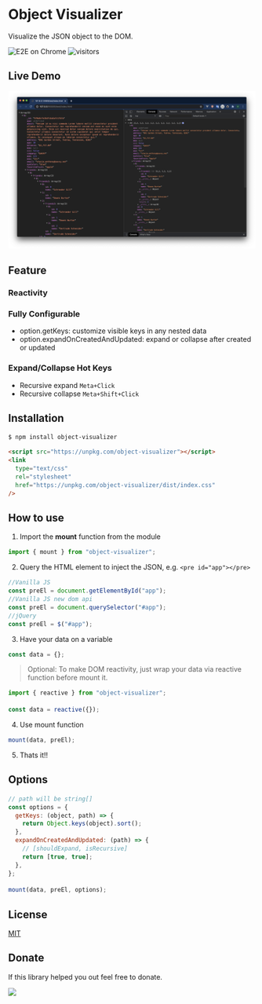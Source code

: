 # Object Visualizer

Visualize the JSON object to the DOM.

![E2E on Chrome](https://github.com/iendeavor/object-visualizer/workflows/E2E%20on%20Chrome/badge.svg)
![visitors](https://visitor-badge.glitch.me/badge?page_id=iendeavor.object-visualizer)

## Live Demo

[![As same as Chrome's object tree](./screenshot.png)](https://codesandbox.io/s/object-visualizer-5bji4)

## Feature

### Reactivity

### Fully Configurable

- option.getKeys: customize visible keys in any nested data
- option.expandOnCreatedAndUpdated: expand or collapse after created or updated

### Expand/Collapse Hot Keys

- Recursive expand `Meta+Click`
- Recursive collapse `Meta+Shift+Click`

## Installation

```
$ npm install object-visualizer
```

```html
<script src="https://unpkg.com/object-visualizer"></script>
<link
  type="text/css"
  rel="stylesheet"
  href="https://unpkg.com/object-visualizer/dist/index.css"
/>
```

## How to use

1. Import the **mount** function from the module

```js
import { mount } from "object-visualizer";
```

2. Query the HTML element to inject the JSON, e.g. `<pre id="app"></pre>`

```js
//Vanilla JS
const preEl = document.getElementById("app");
//Vanilla JS new dom api
const preEl = document.querySelector("#app");
//jQuery
const preEl = $("#app");
```

3. Have your data on a variable

```js
const data = {};
```

> Optional: To make DOM reactivity, just wrap your data via reactive function before mount it.

```js
import { reactive } from "object-visualizer";

const data = reactive({});
```

4. Use mount function

```js
mount(data, preEl);
```

5. Thats it!!

## Options

```js
// path will be string[]
const options = {
  getKeys: (object, path) => {
    return Object.keys(object).sort();
  },
  expandOnCreatedAndUpdated: (path) => {
    // [shouldExpand, isRecursive]
    return [true, true];
  },
};

mount(data, preEl, options);
```

## License

[MIT](https://github.com/iendeavor/object-visualizer/blob/master/LICENSE)

## Donate

If this library helped you out feel free to donate.

<a href="https://www.buymeacoffee.com/iendeavor"><img src="https://img.buymeacoffee.com/button-api/?text=Help me keep working on OSS&emoji=&slug=iendeavor&button_colour=BD5FFF&font_colour=ffffff&font_family=Comic&outline_colour=000000&coffee_colour=FFDD00"></a>
